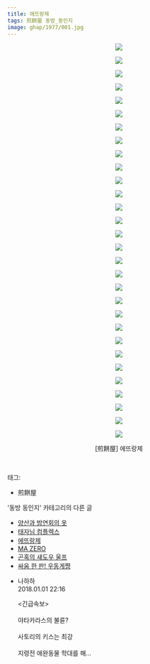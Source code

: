```yaml
---
title: 에뜨랑제
tags: 煎餅屋 동방_동인지
image: ghap/1977/001.jpg
---
```

<div class="article">
<p style="text-align: center; clear: none; float: none;"><img src="{{ site.nasurl }}/ghap/1977/001.jpg"/></p>
<p style="text-align: center; clear: none; float: none;"><img src="{{ site.nasurl }}/ghap/1977/002.jpg"/></p>
<p style="text-align: center; clear: none; float: none;"><img src="{{ site.nasurl }}/ghap/1977/003.jpg"/></p>
<p style="text-align: center; clear: none; float: none;"><img src="{{ site.nasurl }}/ghap/1977/004.jpg"/></p>
<p style="text-align: center; clear: none; float: none;"><img src="{{ site.nasurl }}/ghap/1977/005.jpg"/></p>
<p style="text-align: center; clear: none; float: none;"><img src="{{ site.nasurl }}/ghap/1977/006.jpg"/></p>
<p style="text-align: center; clear: none; float: none;"><img src="{{ site.nasurl }}/ghap/1977/007.jpg"/></p>
<p style="text-align: center; clear: none; float: none;"><img src="{{ site.nasurl }}/ghap/1977/008.jpg"/></p>
<p style="text-align: center; clear: none; float: none;"><img src="{{ site.nasurl }}/ghap/1977/009.jpg"/></p>
<p style="text-align: center; clear: none; float: none;"><img src="{{ site.nasurl }}/ghap/1977/010.jpg"/></p>
<p style="text-align: center; clear: none; float: none;"><img src="{{ site.nasurl }}/ghap/1977/011.jpg"/></p>
<p style="text-align: center; clear: none; float: none;"><img src="{{ site.nasurl }}/ghap/1977/012.jpg"/></p>
<p style="text-align: center; clear: none; float: none;"><img src="{{ site.nasurl }}/ghap/1977/013.jpg"/></p>
<p style="text-align: center; clear: none; float: none;"><img src="{{ site.nasurl }}/ghap/1977/014.jpg"/></p>
<p style="text-align: center; clear: none; float: none;"><img src="{{ site.nasurl }}/ghap/1977/015.jpg"/></p>
<p style="text-align: center; clear: none; float: none;"><img src="{{ site.nasurl }}/ghap/1977/016.jpg"/></p>
<p style="text-align: center; clear: none; float: none;"><img src="{{ site.nasurl }}/ghap/1977/017.jpg"/></p>
<p style="text-align: center; clear: none; float: none;"><img src="{{ site.nasurl }}/ghap/1977/018.jpg"/></p>
<p style="text-align: center; clear: none; float: none;"><img src="{{ site.nasurl }}/ghap/1977/019.jpg"/></p>
<p style="text-align: center; clear: none; float: none;"><img src="{{ site.nasurl }}/ghap/1977/020.jpg"/></p>
<p style="text-align: center; clear: none; float: none;"><img src="{{ site.nasurl }}/ghap/1977/021.jpg"/></p>
<p style="text-align: center; clear: none; float: none;"><img src="{{ site.nasurl }}/ghap/1977/022.jpg"/></p>
<p style="text-align: center; clear: none; float: none;"><img src="{{ site.nasurl }}/ghap/1977/023.jpg"/></p>
<p style="text-align: center; clear: none; float: none;"><img src="{{ site.nasurl }}/ghap/1977/024.jpg"/></p>
<p style="text-align: center; clear: none; float: none;"><img src="{{ site.nasurl }}/ghap/1977/025.jpg"/></p>
<p style="text-align: center; clear: none; float: none;"><img src="{{ site.nasurl }}/ghap/1977/026.jpg"/></p>
<p style="text-align: center; clear: none; float: none;"><img src="{{ site.nasurl }}/ghap/1977/027.jpg"/></p>
<p style="text-align: center; clear: none; float: none;"><img src="{{ site.nasurl }}/ghap/1977/028.jpg"/></p>
<p style="text-align: center; clear: none; float: none;"><img src="{{ site.nasurl }}/ghap/1977/029.jpg"/></p>
<p style="text-align: center; clear: none; float: none;"><img src="{{ site.nasurl }}/ghap/1977/030.jpg"/></p>
<p style="text-align: center; clear: none; float: none;">[煎餅屋] 에뜨랑제</p>
<p><br/></p>
</div><div class="tagTrail">
<p>태그: </p>
<ul>
<li>煎餅屋</li>
</ul>
</div><div class="another">
<p>'동방 동인지' 카테고리의 다른 글</p>
<ul>
<li><a href="/2016-09-03-ghap_1980">양산과 밤연회의 옷</a></li>
<li><a href="/2016-09-03-ghap_1978">태자님 컴플렉스</a></li>
<li><a href="/2016-09-03-ghap_1977">에뜨랑제</a></li>
<li><a href="/2016-09-03-ghap_1976">MA ZERO</a></li>
<li><a href="/2016-09-03-ghap_1975">곤혹의 섀도우 울프</a></li>
<li><a href="/2016-09-03-ghap_1973">싸움 한 판! 우동게쨩</a></li>
</ul>
</div><div class="cb_module cb_fluid">
<div class="cb_wrt cb_profile">
<div class="comment">
<ul>
<li class="cb_thumb_off" id="comment15164308">
<div class="cb_comment_area">
<div class="cb_info_area">
<div class="cb_section">
<span class="cb_nick_name">나하하</span>
</div>
<div class="cb_section">
<span class="cb_date">2018.01.01 22:16 </span>
</div>
</div>
<div class="cb_dsc_comment">
<p class="cb_dsc">
											&lt;긴급속보&gt;<br/>
<br/>
야타카라스의 불륜?<br/>
<br/>
사토리의 키스는 최강<br/>
<br/>
지령전 애완동물 학대를 해…
										</p>
</div>
</div></li>
</ul>
</div>
</div><!-- commentList close -->
</div>